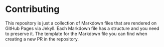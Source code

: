 # Contributing

This repository is just a collection of Markdown files that are rendered on GitHub Pages via Jekyll.
Each Markdown file has a structure and you need to preserve it.
The template for the Markdown file you can find when creating a new PR in the repository.
